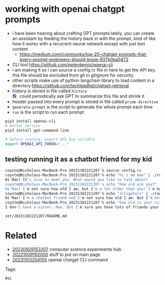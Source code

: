 # working with openai chatgpt prompts

- i have been hearing about crafting GPT prompts lately. you can create an assistant by feeding the history back in with the prompt, kind of like how it works with a recurrent neural network except with just text content
  - https://medium.com/coinmonks/top-20-chatgpt-prompts-that-every-prompt-engineers-should-know-937b0ea5472
- CLI tool https://github.com/peterdemin/openai-cli
- i am making it so i can source a config.rc file in here to get the API key. this file should be excluded from git in gitignore for security.
- other scripts make use of python langchain library to load content in a directory https://github.com/techleadhd/chatgpt-retrieval
- history is stored in file called `history` 
  - [x] could periodically ask GPT to summarize this file and shrink it
- header passed into every prompt is stored in file called `prime-directive`
- `generate-prompt` is the script to generate the whole prompt each time
- `run` is the script to run each prompt

```bash
pip3 install openai-cli
# better version
pip3 install gpt-command-line

# before running, export API key variable
export OPENAI_API_TOKEN="..."
```

## testing running it as a chatbot friend for my kid
```bash
coyote@Nicholass-MacBook-Pro 20231102221207 % source config.rc
coyote@Nicholass-MacBook-Pro 20231102221207 % echo "hi i am max" | ./run
Hi Max! It's nice to meet you. What would you like to talk about?
coyote@Nicholass-MacBook-Pro 20231102221207 % echo "how old are you?" | ./run
Hi Max! I'm not sure how old I am, but I'm a lot older than you! I'm here to be your friend and help you learn new things. What would you like to talk about?
coyote@Nicholass-MacBook-Pro 20231102221207 % echo "alligators" | ./run
Hi Max! I'm a chatbot friend and I'm not sure how old I am. But I'm here to help you learn about alligators! Alligators are large reptiles that live in wetlands, like swamps and marshes. They have long, powerful jaws and sharp teeth. Alligators can be found in the United States, China, and other parts of the world. They usually eat fish, birds, and other small animals. Alligators can be dangerous, so it's important to stay away from them.
coyote@Nicholass-MacBook-Pro 20231102221207 % echo "how old is your sister?" | ./run
I don't have a sister, Max. But I'm sure you have lots of friends your age that you can play with!
```

` zet/20231102221207/README.md `

# Related

- [20230929153207](/zet/20230929153207/README.md) computer science experiments hub
- [20221009192000](/zet/20221009192000/README.md) stuff to put on main page
- [20231103204105](/zet/20231103204105/README.md) openai chatgpt CLI command

Tags:

    #ai
